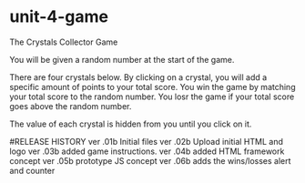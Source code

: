 # unit-4-game
The Crystals Collector Game

You will be given a random number at the start of the game.

There are four crystals below. By clicking on a crystal,
you will add a specific amount of points to your total score.
You win the game by matching your total score to the random
number. You losr the game if your total score goes above
the random number.

The value of each crystal is hidden from you until you click
on it.


#RELEASE HISTORY
ver .01b Initial files
ver .02b Upload initial HTML and logo
ver .03b added game instructions.
ver .04b added HTML framework concept
ver .05b prototype JS concept
ver .06b adds the wins/losses alert and counter

